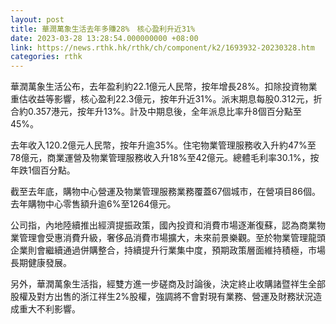 ```yaml
---
layout: post
title: 華潤萬象生活去年多賺28%　核心盈利升近31%
date: 2023-03-28 13:28:54.000000000 +08:00
link: https://news.rthk.hk/rthk/ch/component/k2/1693932-20230328.htm
categories: rthk
---
```


華潤萬象生活公布，去年盈利約22.1億元人民幣，按年增長28%。扣除投資物業重估收益等影響，核心盈利22.3億元，按年升近31%。派末期息每股0.312元，折合約0.357港元，按年升13%。計及中期息後，全年派息比率升8個百分點至45%。

去年收入120.2億元人民幣，按年升逾35%。住宅物業管理服務收入升約47%至78億元，商業運營及物業管理服務收入升18%至42億元。總體毛利率30.1%，按年跌1個百分點。

截至去年底，購物中心營運及物業管理服務業務覆蓋67個城市，在營項目86個。去年購物中心零售額升逾6%至1264億元。

公司指，內地陸續推出經濟提振政策，國內投資和消費市場逐漸復蘇，認為商業物業管理會受惠消費升級，奢侈品消費市場擴大，未來前景樂觀。至於物業管理龍頭企業則會繼續通過併購整合，持續提升行業集中度，預期政策層面維持積極，市場長期健康發展。

另外，華潤萬象生活指，經雙方進一步磋商及討論後，決定終止收購諸暨祥生全部股權及對方出售的浙江祥生2%股權，強調將不會對現有業務、營運及財務狀況造成重大不利影響。

